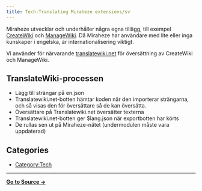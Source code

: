 ```yaml
---
title: Tech:Translating Miraheze extensions/sv
---
```



Miraheze utvecklar och underhåller några egna tillägg, till exempel [CreateWiki](https://meta.miraheze.org/wiki/github:miraheze/CreateWiki) och [ManageWiki](https://meta.miraheze.org/wiki/github:miraheze/ManageWiki). Då Miraheze har användare med lite eller inga kunskaper i engelska, är internationalisering viktigt.

Vi använder för närvarande [translatewiki.net](https://meta.miraheze.org/wiki/translatewiki:) för översättning av CreateWiki och ManageWiki.

## TranslateWiki-processen 

* Lägg till strängar på en.json
* Translatewiki.net-botten hämtar koden när den importerar strängarna, och så visas den för översättare så de kan översätta.
* Översättare på Translatewiki.net översätter texterna
* Translatewiki.net-botten ger $lang.json när exportbotten har körts
* De rullas sen ut på Miraheze-nätet (undermodulen måste vara uppdaterad)

## Categories

* [Category:Tech](https://meta.miraheze.org/wiki/Category:Tech)

----
**[Go to Source &rarr;](https://meta.miraheze.org/wiki/Tech:Translating_Miraheze_extensions/sv)**